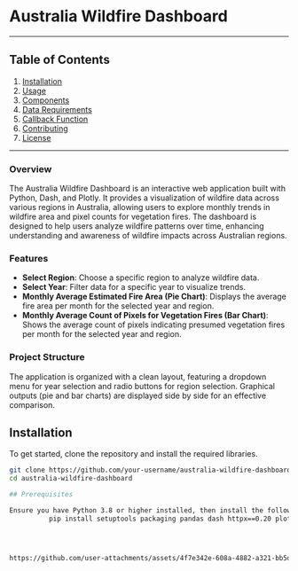 # Australia Wildfire Dashboard
---

## Table of Contents

1. [Installation](#installation)
2. [Usage](#usage)
3. [Components](#components)
4. [Data Requirements](#data-requirements)
5. [Callback Function](#callback-function)
6. [Contributing](#contributing)
7. [License](#license)

---

### Overview

The Australia Wildfire Dashboard is an interactive web application built with Python, Dash, and Plotly. It provides a visualization of wildfire data across various regions in Australia, allowing users to explore monthly trends in wildfire area and pixel counts for vegetation fires. The dashboard is designed to help users analyze wildfire patterns over time, enhancing understanding and awareness of wildfire impacts across Australian regions.

### Features

- **Select Region**: Choose a specific region to analyze wildfire data.
- **Select Year**: Filter data for a specific year to visualize trends.
- **Monthly Average Estimated Fire Area (Pie Chart)**: Displays the average fire area per month for the selected year and region.
- **Monthly Average Count of Pixels for Vegetation Fires (Bar Chart)**: Shows the average count of pixels indicating presumed vegetation fires per month for the selected year and region.

### Project Structure

The application is organized with a clean layout, featuring a dropdown menu for year selection and radio buttons for region selection. Graphical outputs (pie and bar charts) are displayed side by side for an effective comparison.

## Installation

To get started, clone the repository and install the required libraries.

```bash
git clone https://github.com/your-username/australia-wildfire-dashboard.git
cd australia-wildfire-dashboard

## Prerequisites

Ensure you have Python 3.8 or higher installed, then install the following libraries:
          pip install setuptools packaging pandas dash httpx==0.20 plotly




https://github.com/user-attachments/assets/4f7e342e-608a-4882-a321-bb5d1a9623ac

